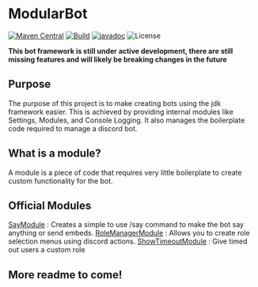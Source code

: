 # ModularBot
[![Maven Central](https://maven-badges.herokuapp.com/maven-central/net.bonn2/ModularBot/badge.svg)](https://maven-badges.herokuapp.com/maven-central/net.bonn2/ModularBot) [![Build](https://github.com/bonn2/ModularBot/actions/workflows/maven.yml/badge.svg)](https://github.com/bonn2/ModularBot/actions/workflows/maven.yml) [![javadoc](https://javadoc.io/badge2/net.bonn2/ModularBot/javadoc.svg)](https://javadoc.io/doc/net.bonn2/ModularBot) ![License](https://img.shields.io/github/license/bonn2/ModularBot)

**This bot framework is still under active development, there are still missing features and will likely be breaking changes in the future**

## Purpose
The purpose of this project is to make creating bots using the jdk framework easier. This is achieved by providing internal modules like Settings, Modules, and Console Logging. It also manages the boilerplate code required to manage a discord bot.

## What is a module?
A module is a piece of code that requires very little boilerplate to create custom functionality for the bot.

## Official Modules
[SayModule](https://github.com/bonn2/SayModule) : Creates a simple to use /say command to make the bot say anything or send embeds.
[RoleManagerModule](https://github.com/bonn2/RoleManagerModule) : Allows you to create role selection menus using discord actions.
[ShowTimeoutModule](https://github.com/bonn2/ShowTimeoutModule) : Give timed out users a custom role

## More readme to come!
